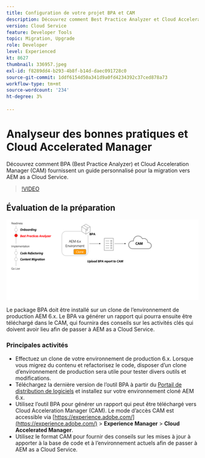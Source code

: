 ```yaml
---
title: Configuration de votre projet BPA et CAM
description: Découvrez comment Best Practice Analyzer et Cloud Acceleration Manager fournissent un guide personnalisé pour la migration vers AEM as a Cloud Service.
version: Cloud Service
feature: Developer Tools
topic: Migration, Upgrade
role: Developer
level: Experienced
kt: 8627
thumbnail: 336957.jpeg
exl-id: f8289dd4-b293-4b8f-b14d-daec091728c0
source-git-commit: 1ddf6154d50a341d9a0fd4234392c37ced878a73
workflow-type: tm+mt
source-wordcount: '234'
ht-degree: 3%

---
```


# Analyseur des bonnes pratiques et Cloud Accelerated Manager

Découvrez comment BPA (Best Practice Analyzer) et Cloud Acceleration Manager (CAM) fournissent un guide personnalisé pour la migration vers AEM as a Cloud Service. 

>[!VIDEO](https://video.tv.adobe.com/v/336957/?quality=12&learn=on)

## Évaluation de la préparation

![Diagramme de haut niveau BPA et CAM](assets/bpa-cam-diagram.png)

Le package BPA doit être installé sur un clone de l’environnement de production AEM 6.x. Le BPA va générer un rapport qui pourra ensuite être téléchargé dans le CAM, qui fournira des conseils sur les activités clés qui doivent avoir lieu afin de passer à AEM as a Cloud Service.

### Principales activités

* Effectuez un clone de votre environnement de production 6.x. Lorsque vous migrez du contenu et refactorisez le code, disposer d’un clone d’environnement de production sera utile pour tester divers outils et modifications.
* Téléchargez la dernière version de l’outil BPA à partir du [Portail de distribution de logiciels](https://experience.adobe.com/#/downloads/content/software-distribution/en/aemcloud.html) et installez sur votre environnement cloné AEM 6.x.
* Utilisez l’outil BPA pour générer un rapport qui peut être téléchargé vers Cloud Acceleration Manager (CAM). Le mode d’accès CAM est accessible via [https://experience.adobe.com/](https://experience.adobe.com/) > **Experience Manager** > **Cloud Accelerated Manager**.
* Utilisez le format CAM pour fournir des conseils sur les mises à jour à apporter à la base de code et à l’environnement actuels afin de passer à AEM as a Cloud Service.
